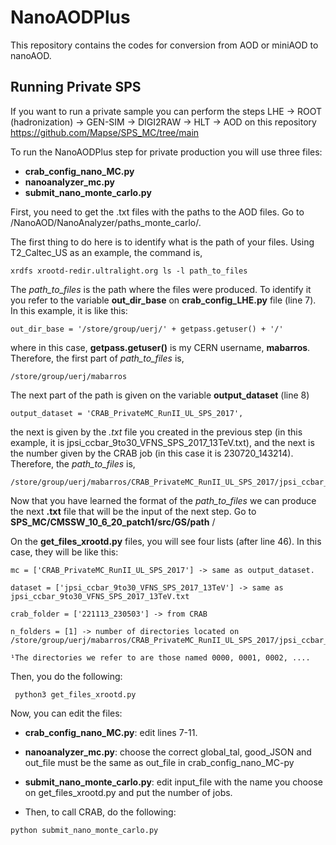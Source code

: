 # NanoAODPlus
This repository contains the codes for conversion from AOD or miniAOD to nanoAOD.

## Running Private SPS

If you want to run a private sample you can perform the steps LHE -> ROOT (hadronization) -> GEN-SIM -> DIGI2RAW -> HLT -> AOD on this repository https://github.com/Mapse/SPS_MC/tree/main

To run the NanoAODPlus step for private production you will use three files:

* **crab_config_nano_MC.py**
* **nanoanalyzer_mc.py**
* **submit_nano_monte_carlo.py**

First, you need to get the .txt files with the paths to the AOD files. Go to /NanoAOD/NanoAnalyzer/paths_monte_carlo/.

The first thing to do here is to identify what is the path of your files. Using T2_Caltec_US as an example, the command is,

```
xrdfs xrootd-redir.ultralight.org ls -l path_to_files
```
The <i>path_to_files</i> is the path where the files were produced. To identify it you refer to the variable **out_dir_base** on **crab_config_LHE.py** file (line 7). In this example, it is like this:

```
out_dir_base = '/store/group/uerj/' + getpass.getuser() + '/'
```
where in this case, **getpass.getuser()** is my CERN username, **mabarros**. Therefore, the first part of <i>path_to_files</i> is,

```
/store/group/uerj/mabarros
```
The next part of the path is given on the variable **output_dataset** (line 8)

```
output_dataset = 'CRAB_PrivateMC_RunII_UL_SPS_2017',
```
the next is given by the *.txt* file you created in the previous step (in this example, it is jpsi_ccbar_9to30_VFNS_SPS_2017_13TeV.txt), and the next is the number given by the CRAB job (in this case it is 230720_143214). Therefore, the <i>path_to_files</i> is, 

```
/store/group/uerj/mabarros/CRAB_PrivateMC_RunII_UL_SPS_2017/jpsi_ccbar_9to30_VFNS_SPS_2017_13TeV/230720_143214
```
Now that you have learned the format of the <i>path_to_files</i> we can produce the next **.txt** file that will be the input of the next step. Go to **SPS_MC/CMSSW_10_6_20_patch1/src/GS/path**
/

On the **get_files_xrootd.py** files, you will see four lists (after line 46). In this case, they will be like this:

```
mc = ['CRAB_PrivateMC_RunII_UL_SPS_2017'] -> same as output_dataset.
    
dataset = ['jpsi_ccbar_9to30_VFNS_SPS_2017_13TeV'] -> same as jpsi_ccbar_9to30_VFNS_SPS_2017_13TeV.txt

crab_folder = ['221113_230503'] -> from CRAB  

n_folders = [1] -> number of directories located on /store/group/uerj/mabarros/CRAB_PrivateMC_RunII_UL_SPS_2017/jpsi_ccbar_9to30_VFNS_SPS_2017_13TeV/230720_143214¹

¹The directories we refer to are those named 0000, 0001, 0002, ....

```
Then, you do the following:

```
 python3 get_files_xrootd.py
```

Now, you can edit the files:

* **crab_config_nano_MC.py**: edit lines 7-11.
* **nanoanalyzer_mc.py**: choose the correct global_tal, good_JSON and out_file must be the same as out_file in crab_config_nano_MC-py 
* **submit_nano_monte_carlo.py**: edit input_file with the name you choose on get_files_xrootd.py and put the number of jobs.

* Then, to call CRAB, do the following:

```
python submit_nano_monte_carlo.py
```





